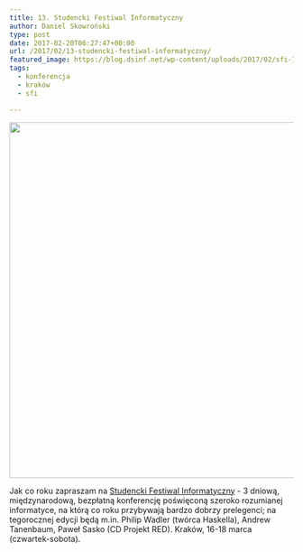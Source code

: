 ```yaml
---
title: 13. Studencki Festiwal Informatyczny
author: Daniel Skowroński
type: post
date: 2017-02-20T06:27:47+00:00
url: /2017/02/13-studencki-festiwal-informatyczny/
featured_image: https://blog.dsinf.net/wp-content/uploads/2017/02/sfi-1-660x499.jpg
tags:
  - konferencja
  - kraków
  - sfi

---
```

[<img decoding="async" loading="lazy" class="alignnone size-full wp-image-983" src="http://blog.dsinf.net/wp-content/uploads/2017/02/sfi.jpg" alt="" width="1656" height="630" srcset="https://blog.dsinf.net/wp-content/uploads/2017/02/sfi.jpg 1656w, https://blog.dsinf.net/wp-content/uploads/2017/02/sfi-300x114.jpg 300w, https://blog.dsinf.net/wp-content/uploads/2017/02/sfi-768x292.jpg 768w, https://blog.dsinf.net/wp-content/uploads/2017/02/sfi-1024x390.jpg 1024w, https://blog.dsinf.net/wp-content/uploads/2017/02/sfi-660x251.jpg 660w" sizes="(max-width: 1656px) 100vw, 1656px" />][1]

Jak co roku zapraszam na [Studencki Festiwal Informatyczny][1] - 3 dniową, międzynarodową, bezpłatną konferencję poświęconą szeroko rozumianej informatyce, na którą co roku przybywają bardzo dobrzy prelegenci; na tegorocznej edycji będą m.in. Philip Wadler (twórca Haskella), Andrew Tanenbaum, Paweł Sasko (CD Projekt RED). Kraków, 16-18 marca (czwartek-sobota).

 [1]: https://sfi.org.pl